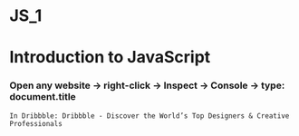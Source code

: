 # JS_1
# Introduction to JavaScript
### Open any website -> right-click -> Inspect -> Console -> type: document.title
    In Dribbble: Dribbble - Discover the World’s Top Designers & Creative Professionals 
